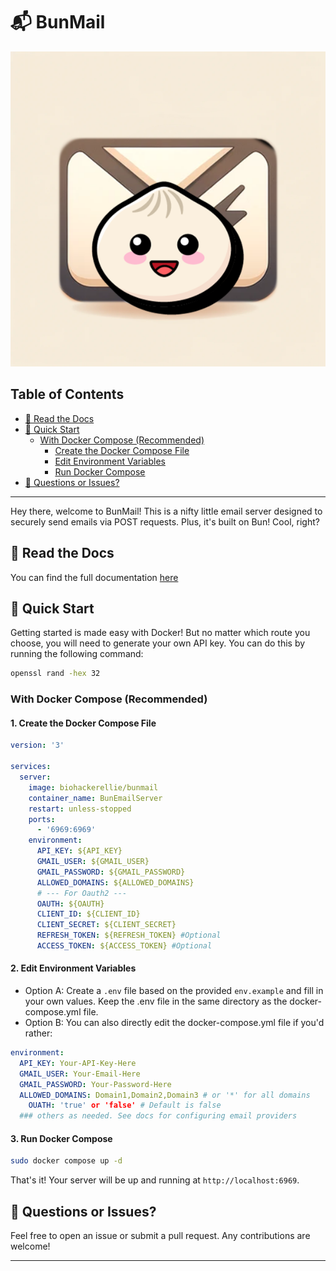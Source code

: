 # 📬 BunMail

![Logo](./public/BunMailLogo.png)

## Table of Contents

- [📖 Read the Docs](#-read-the-docs)
- [🚀 Quick Start](#-quick-start)
  - [With Docker Compose (Recommended)](#with-docker-compose-recommended)
    - [Create the Docker Compose File](#1-create-the-docker-compose-file)
    - [Edit Environment Variables](#2-edit-environment-variables)
    - [Run Docker Compose](#3-run-docker-compose)
- [🤔 Questions or Issues?](#-questions-or-issues)

---

Hey there, welcome to BunMail! This is a nifty little email server designed to securely send emails via POST requests. Plus, it's built on Bun! Cool, right?

## 📖 Read the Docs

You can find the full documentation [here](https://docs.epklabs.com/BunMail)

## 🚀 Quick Start

Getting started is made easy with Docker! But no matter which route you choose, you will need to generate your own API key. You can do this by running the following command:

```bash
openssl rand -hex 32
```

### With Docker Compose (Recommended)

#### 1. **Create the Docker Compose File**

```yaml
version: '3'

services:
  server:
    image: biohackerellie/bunmail
    container_name: BunEmailServer
    restart: unless-stopped
    ports:
      - '6969:6969'
    environment:
      API_KEY: ${API_KEY}
      GMAIL_USER: ${GMAIL_USER}
      GMAIL_PASSWORD: ${GMAIL_PASSWORD}
      ALLOWED_DOMAINS: ${ALLOWED_DOMAINS}
      # --- For Oauth2 ---
      OAUTH: ${OAUTH}
      CLIENT_ID: ${CLIENT_ID}
      CLIENT_SECRET: ${CLIENT_SECRET}
      REFRESH_TOKEN: ${REFRESH_TOKEN} #Optional
      ACCESS_TOKEN: ${ACCESS_TOKEN} #Optional
```

#### 2. Edit Environment Variables

- Option A: Create a `.env` file based on the provided `env.example` and fill in your own values. Keep the .env file in the same directory as the docker-compose.yml file.
- Option B: You can also directly edit the docker-compose.yml file if you'd rather:

```yaml
environment:
  API_KEY: Your-API-Key-Here
  GMAIL_USER: Your-Email-Here
  GMAIL_PASSWORD: Your-Password-Here
  ALLOWED_DOMAINS: Domain1,Domain2,Domain3 # or '*' for all domains
	OUATH: 'true' or 'false' # Default is false
  ### others as needed. See docs for configuring email providers
```

#### 3. Run Docker Compose

```bash
sudo docker compose up -d
```

That's it! Your server will be up and running at `http://localhost:6969`.

## 🤔 Questions or Issues?

Feel free to open an issue or submit a pull request. Any contributions are welcome!

---
